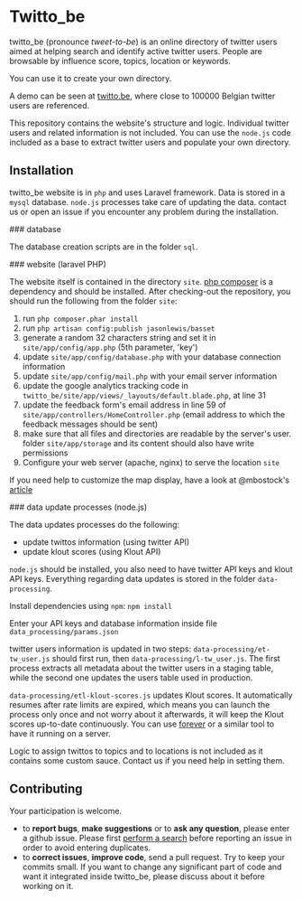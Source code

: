 # Twitto_be #

twitto_be (pronounce *tweet-to-be*) is an online directory of twitter users aimed at helping search and identify active twitter users. People are browsable by influence score, topics, location or keywords.

You can use it to create your own directory.

A demo can be seen at [twitto.be](http://twitto.be), where close to 100000 Belgian twitter users are referenced.

This repository contains the website's structure and logic. Individual twitter users and related information is not included. You can use the `node.js` code included as a base to extract twitter users and populate your own directory.

## Installation ##

twitto_be website is in `php` and uses Laravel framework. Data is stored in a `mysql` database. `node.js` processes take care of updating the data. contact us or open an issue if you encounter any problem during the installation.

### database

The database creation scripts are in the folder `sql`. 

### website (laravel PHP)

The website itself is contained in the directory `site`. [php composer](http://getcomposer.org/) is a dependency and should be installed. After checking-out the repository, you should run the following from the folder `site`:

1. run `php composer.phar install`
2. run `php artisan config:publish jasonlewis/basset`
3. generate a random 32 characters string and set it in `site/app/config/app.php`  (5th parameter, 'key')
4. update `site/app/config/database.php` with your database connection information
5. update `site/app/config/mail.php` with your email server information
6. update the google analytics tracking code in `twitto_be/site/app/views/_layouts/default.blade.php`, at line 31
7. update the feedback form's email address in line 59 of `site/app/controllers/HomeController.php` (email address to which the feedback messages should be sent)
8. make sure that all files and directories are readable by the server's user. folder `site/app/storage` and its content should also have write permissions
9. Configure your web server (apache, nginx) to serve the location `site`

If you need help to customize the map display, have a look at @mbostock's [article](http://bost.ocks.org/mike/map/)

### data update processes (node.js)

The data updates processes do the following: 

* update twittos information (using twitter API)
* update klout scores (using Klout API)

`node.js` should be installed, you also need to have twitter API keys and klout API keys. Everything regarding data updates is stored in the folder `data-processing`.

Install dependencies using `npm`: `npm install`

Enter your API keys and database information inside file `data_processing/params.json`

twitter users information is updated in two steps: `data-processing/et-tw_user.js` should first run, then `data-processing/l-tw_user.js`. The first process extracts all metadata about the twitter users in a staging table, while the second one updates the users table used in production.

`data-processing/etl-klout-scores.js` updates Klout scores. It automatically resumes after rate limits are expired, which means you can launch the process only once and not worry about it afterwards, it will keep the Klout scores up-to-date continuously. You can use [forever](https://github.com/nodejitsu/forever) or a similar tool to have it running on a server.

Logic to assign twittos to topics and to locations is not included as it contains some custom sauce. Contact us if you need help in setting them.

## Contributing ##

Your participation is welcome.

* to **report bugs**, **make suggestions** or to **ask any question**, please enter a github issue. Please first [perform a search](https://github.com/Mango-information-systems/twitto_be/issues#js-command-bar-field) before reporting an issue in order to avoid entering duplicates.
* to **correct issues**, **improve code**, send a pull request. Try to keep your commits small. If you want to change any significant part of code and want it integrated inside twitto_be, please discuss about it before working on it.

